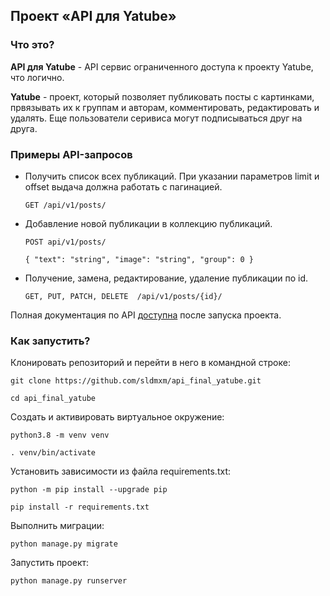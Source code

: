 ## Проект «API для Yatube»

### Что это?
**API для Yatube** - API сервис ограниченного доступа к проекту Yatube, что логично.

**Yatube** - проект, который позволяет публиковать посты с картинками, 
првязывать их к группам и авторам, комментировать, редактировать и удалять.
Еще пользователи серивиса могут подписываться друг на друга.

### Примеры API-запросов

* Получить список всех публикаций. При указании параметров limit и offset выдача должна работать с пагинацией.

    `GET /api/v1/posts/` 


* Добавление новой публикации в коллекцию публикаций. 

    `POST api/v1/posts/`
    
    `{
        "text": "string",
        "image": "string",
        "group": 0
}`


* Получение, замена, редактирование, удаление публикации по id.

  `GET, PUT, PATCH, DELETE  /api/v1/posts/{id}/` 

Полная документация по API [доступна](http://127.0.0.1:8000/redoc/) после запуска проекта.

### Как запустить?

Клонировать репозиторий и перейти в него в командной строке:

```
git clone https://github.com/sldmxm/api_final_yatube.git
```

```
cd api_final_yatube
```

Cоздать и активировать виртуальное окружение:

```
python3.8 -m venv venv
```

```
. venv/bin/activate
```

Установить зависимости из файла requirements.txt:

```
python -m pip install --upgrade pip
```

```
pip install -r requirements.txt
```

Выполнить миграции:

```
python manage.py migrate
```

Запустить проект:

```
python manage.py runserver
```
